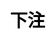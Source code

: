 ---
title: 下注
layout: guess_who_win_animal/bet
description: 猜猜谁会赢 - 下注页面.
js: ["js/game/guess_who_win_animal/parameter.js", "js/game/guess_who_win_animal/bet.js"]
css: ["css/game/guess_who_win_animal/guess_who_win_animal.css"]
---